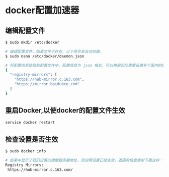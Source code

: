 # docker配置加速器

## 编辑配置文件

```sh
$ sudo mkdir /etc/docker

# 编辑配置文件，如果文件不存在，以下命令会自动创建。
$ sudo nano /etc/docker/daemon.json

# 将配置信息粘贴到配置文件中，配置信息为 json 格式，可以根据实际需要设置多个国内的镜像服务器。
{
  "registry-mirrors": [
    "https://hub-mirror.c.163.com",
    "https://mirror.baidubce.com"
  ]
}
```

## 重启Docker,以使docker的配置文件生效

```sh
service docker restart
```

## 检查设置是否生效

```sh
$ sudo docker info

# 结果中显示了我们设置的镜像服务器地址，则说明设置已经生效，返回的信息类似下面这样：
Registry Mirrors:
 https://hub-mirror.c.163.com/
```
